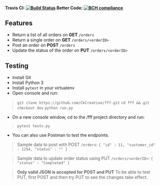 #### Travis CI: [![Build Status](https://travis-ci.com/CkCreative/fff.svg?branch=dev)](https://travis-ci.com/CkCreative/fff) Better Code: [![BCH compliance](https://bettercodehub.com/edge/badge/CkCreative/fff?branch=release)](https://bettercodehub.com/)
## Features
- Return a list of all orders on **GET** `/orders`
- Return a single order on **GET** `/orders/<orderID>`
- Post an order on **POST** `/orders`
- Update the status of the order on **PUT** `/orders/<orderID>`

## Testing

- Install Git
- Install Python 3
- Install `pytest` in your virtualenv
- Open console and run:
> `git clone https://github.com/CkCreative/fff.git`
>`cd fff && git checkout dev`
>`python run.py`
- On a new console window, cd to the /fff project directory and run:
>`pytest tests.py`
- You can also use Postman to test the endpoints. 

> Sample data to post with POST `/orders`: `{
        "id" : 11,
        "customer_id" : 1254,
        "status" : ""
}`

> Sample data to update order status using PUT `/orders/<orderID>`:
`{
        "status" : "Completed"
 }`

> **Only valid JSON is accepted for POST and PUT**
> To be able to test PUT, first POST and then try PUT to see the changes take effect.
